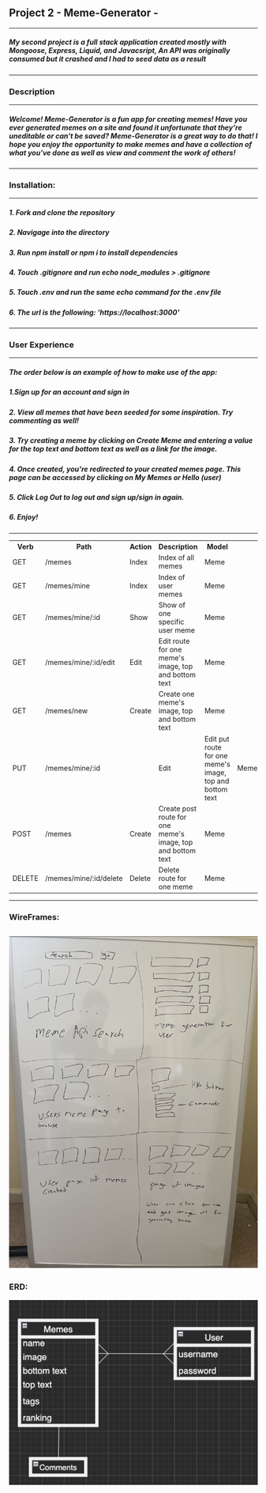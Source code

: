 ## Project 2 - Meme-Generator - 
---
##### My second project is a full stack application created mostly with Mongoose, Express, Liquid, and Javacsript, An API was originally consumed but it crashed and I had to seed data as a result
---
### Description
---
##### Welcome! Meme-Generator is a fun app for creating memes! Have you ever generated memes on a site and found it unfortunate that they're uneditable or can't be saved? Meme-Generator is a great way to do that! I hope you enjoy the opportunity to make memes and have a collection of what you've done as well as view and comment the work of others!
---
### Installation:
---
##### 1. Fork and clone the repository
##### 2. Navigage into the directory
##### 3. Run npm install or npm i to install dependencies
##### 4. Touch .gitignore and run echo node_modules > .gitignore
##### 5. Touch .env and run the same echo command for the .env file
##### 6. The url is the following: 'https://localhost:3000'
---
### User Experience
---
##### The order below is an example of how to make use of the app:

##### 1.Sign up for an account and sign in
##### 2. View all memes that have been seeded for some inspiration. Try commenting as well!
##### 3. Try creating a meme by clicking on Create Meme and entering a value for the top text and bottom text as well as a link for the image. 
##### 4. Once created, you're redirected to your created memes page. This page can be accessed by clicking on My Memes or Hello (user)
##### 5. Click Log Out to log out and sign up/sign in again.
##### 6. Enjoy!
---
<table>
  <tr>
    <th>Verb</th>
    <th>Path</th>
    <th>Action</th>
    <th>Description</th>
    <th>Model</th>
  </tr>
  <tr>
    <td>GET</td>
    <td>/memes</td>
    <td>Index</td>
    <td>Index of all memes</td>
    <td>Meme</td>
  </tr>
  <tr>
    <td>GET</td>
    <td>/memes/mine</td>
    <td>Index</td>
    <td>Index of user memes</td>
    <td>Meme</td>
  </tr>
  <tr>
    <td>GET</td>
    <td>/memes/mine/:id</td>
    <td>Show</td>
    <td>Show of one specific user meme</td>
    <td>Meme</td>
  </tr>
  <tr>
    <td>GET</td>
    <td>/memes/mine/:id/edit</td>
    <td>Edit</td>
    <td>Edit route for one meme's image, top and bottom text</td>
    <td>Meme</td>
  </tr>
  <tr>
    <td>GET</td>
    <td>/memes/new</td>
    <td>Create</td>
    <td>Create one meme's image, top and bottom text</td>
    <td>Meme</td>
  </tr>
  <tr>
    <td>PUT</td>
    <td>/memes/mine/:id<td>
    <td>Edit</td>
    <td>Edit put route for one meme's image, top and bottom text</td>
    <td>Meme</td>
  </tr>
  <tr>
    <td>POST</td>
    <td>/memes</td>
    <td>Create</td>
    <td>Create post route for one meme's image, top and bottom text</td>
    <td>Meme</td>
  </tr>
  <tr>
    <td>DELETE</td>
    <td>/memes/mine/:id/delete</td>
    <td>Delete</td>
    <td>Delete route for one meme</td>
    <td>Meme</td>
  </tr>
</table>

---

### WireFrames:
![project 2 wireframe](project2wireframe.png)
---
### ERD:
![alt text](erd.png)
